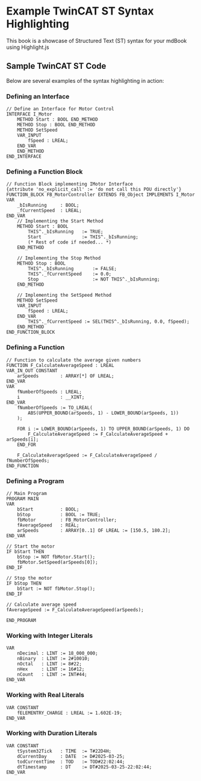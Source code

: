 # Example TwinCAT ST Syntax Highlighting

This book is a showcase of Structured Text (ST) syntax for your mdBook using Highlight.js

## Sample TwinCAT ST Code

Below are several examples of the syntax highlighting in action:

### Defining an Interface
```iecst
// Define an Interface for Motor Control
INTERFACE I_Motor
    METHOD Start : BOOL END_METHOD
    METHOD Stop : BOOL END_METHOD
    METHOD SetSpeed
    VAR_INPUT 
        fSpeed : LREAL;
    END_VAR
    END_METHOD
END_INTERFACE
```

### Defining a Function Block
```iecst
// Function Block implementing IMotor Interface
{attribute 'no_explicit_call' := 'do not call this POU directly'} 
FUNCTION_BLOCK FB_MotorController EXTENDS FB_Object IMPLEMENTS I_Motor
VAR
    _bIsRunning     : BOOL;
    _fCurrentSpeed  : LREAL;
END_VAR
    // Implementing the Start Method
    METHOD Start : BOOL
        THIS^._bIsRunning   := TRUE;
        Start               := THIS^._bIsRunning;
        (* Rest of code if needed... *)
    END_METHOD

    // Implementing the Stop Method
    METHOD Stop : BOOL
        THIS^._bIsRunning       := FALSE;
        THIS^._fCurrentSpeed    := 0.0;
        Stop                    := NOT THIS^._bIsRunning;
    END_METHOD

    // Implementing the SetSpeed Method
    METHOD SetSpeed
    VAR_INPUT
        fSpeed : LREAL;
    END_VAR
        THIS^._fCurrentSpeed := SEL(THIS^._bIsRunning, 0.0, fSpeed);
    END_METHOD
END_FUNCTION_BLOCK
```

### Defining a Function
```iecst
// Function to calculate the average given numbers
FUNCTION F_CalculateAverageSpeed : LREAL
VAR_IN_OUT CONSTANT
    arSpeeds        : ARRAY[*] OF LREAL;
END_VAR
VAR
    fNumberOfSpeeds : LREAL;
    i               : __XINT;
END_VAR
    fNumberOfSpeeds := TO_LREAL(
        ABS(UPPER_BOUND(arSpeeds, 1) - LOWER_BOUND(arSpeeds, 1))
    );

    FOR i := LOWER_BOUND(arSpeeds, 1) TO UPPER_BOUND(arSpeeds, 1) DO
        F_CalculateAverageSpeed := F_CalculateAverageSpeed + arSpeeds[i];
    END_FOR

    F_CalculateAverageSpeed := F_CalculateAverageSpeed / fNumberOfSpeeds;
END_FUNCTION
```

### Defining a Program
```iecst
// Main Program
PROGRAM MAIN
VAR
    bStart          : BOOL;
    bStop           : BOOL := TRUE;
    fbMotor         : FB_MotorController;
    fAverageSpeed   : REAL;
    arSpeeds        : ARRAY[0..1] OF LREAL := [150.5, 180.2];
END_VAR

// Start the motor
IF bStart THEN 
    bStop := NOT fbMotor.Start();
    fbMotor.SetSpeed(arSpeeds[0]);
END_IF

// Stop the motor
IF bStop THEN
    bStart := NOT fbMotor.Stop();
END_IF

// Calculate average speed
fAverageSpeed := F_CalculateAverageSpeed(arSpeeds);

END_PROGRAM
```

### Working with Integer Literals
```iecst
VAR
    nDecimal : LINT := 18_000_000;
    nBinary  : LINT := 2#10010;
    nOctal   : LINT := 8#22;
    nHex     : LINT := 16#12;
    nCount   : LINT := INT#44;
END_VAR
```

### Working with Real Literals
```iecst
VAR CONSTANT
    fELEMENTRY_CHARGE : LREAL := 1.602E-19;
END_VAR
```

### Working with Duration Literals
```iecst
VAR CONSTANT
    tSystem32Tick   : TIME  := T#22D4H;
    dCurrentDay     : DATE  := D#2025-03-25; 
    todCurrentTime  : TOD   := TOD#22:02:44;
    dtTimestamp     : DT    := DT#2025-03-25-22:02:44;
END_VAR
```
